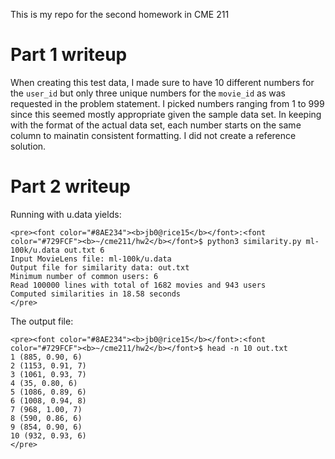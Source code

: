 This is my repo for the second homework in CME 211

# Part 1 writeup

When creating this test data, I made sure to have 10 different numbers for the `user_id` but only three unique numbers for the `movie_id` as was requested in the problem statement. I picked numbers ranging from 1 to 999 since this seemed mostly appropriate given the sample data set. In keeping with the format of the actual data set, each number starts on the same column to mainatin consistent formatting. I did not create a reference solution.

# Part 2 writeup

Running with u.data yields:
```
<pre><font color="#8AE234"><b>jb0@rice15</b></font>:<font color="#729FCF"><b>~/cme211/hw2</b></font>$ python3 similarity.py ml-100k/u.data out.txt 6
Input MovieLens file: ml-100k/u.data
Output file for similarity data: out.txt
Minimum number of common users: 6
Read 100000 lines with total of 1682 movies and 943 users
Computed similarities in 18.58 seconds
</pre>
```
The output file:
```
<pre><font color="#8AE234"><b>jb0@rice15</b></font>:<font color="#729FCF"><b>~/cme211/hw2</b></font>$ head -n 10 out.txt 
1 (885, 0.90, 6)
2 (1153, 0.91, 7)
3 (1061, 0.93, 7)
4 (35, 0.80, 6)
5 (1086, 0.89, 6)
6 (1008, 0.94, 8)
7 (968, 1.00, 7)
8 (590, 0.86, 6)
9 (854, 0.90, 6)
10 (932, 0.93, 6)
</pre>
```